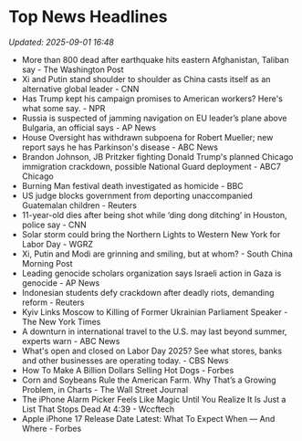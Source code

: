 # Top News Headlines

_Updated: 2025-09-01 16:48_

- More than 800 dead after earthquake hits eastern Afghanistan, Taliban say - The Washington Post
- Xi and Putin stand shoulder to shoulder as China casts itself as an alternative global leader - CNN
- Has Trump kept his campaign promises to American workers? Here's what some say. - NPR
- Russia is suspected of jamming navigation on EU leader’s plane above Bulgaria, an official says - AP News
- House Oversight has withdrawn subpoena for Robert Mueller; new report says he has Parkinson's disease - ABC News
- Brandon Johnson, JB Pritzker fighting Donald Trump's planned Chicago immigration crackdown, possible National Guard deployment - ABC7 Chicago
- Burning Man festival death investigated as homicide - BBC
- US judge blocks government from deporting unaccompanied Guatemalan children - Reuters
- 11-year-old dies after being shot while ‘ding dong ditching’ in Houston, police say - CNN
- Solar storm could bring the Northern Lights to Western New York for Labor Day - WGRZ
- Xi, Putin and Modi are grinning and smiling, but at whom? - South China Morning Post
- Leading genocide scholars organization says Israeli action in Gaza is genocide - AP News
- Indonesian students defy crackdown after deadly riots, demanding reform - Reuters
- Kyiv Links Moscow to Killing of Former Ukrainian Parliament Speaker - The New York Times
- A downturn in international travel to the U.S. may last beyond summer, experts warn - ABC News
- What's open and closed on Labor Day 2025? See what stores, banks and other businesses are operating today. - CBS News
- How To Make A Billion Dollars Selling Hot Dogs - Forbes
- Corn and Soybeans Rule the American Farm. Why That’s a Growing Problem, in Charts - The Wall Street Journal
- The iPhone Alarm Picker Feels Like Magic Until You Realize It Is Just a List That Stops Dead At 4:39 - Wccftech
- Apple iPhone 17 Release Date Latest: What To Expect When — And Where - Forbes